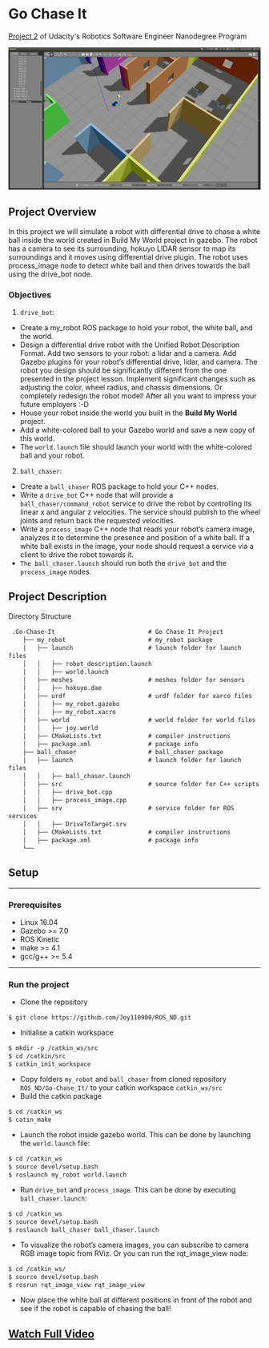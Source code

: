# Go Chase It
[Project 2](https://classroom.udacity.com/nanodegrees/nd209/parts/1f349ee0-9c40-4964-a6a8-4e0818a15fde/modules/d0fbb2f2-55d1-4217-8116-a52ac989c07f/lessons/21c5607d-1627-46da-a4b7-081e8366de5a/project) of Udacity's Robotics Software Engineer Nanodegree Program

![Demo](Go-Chase-It.gif)

## Project Overview
In this project we will simulate a robot with differential drive to chase a white ball inside the world created in Build My World project in gazebo. 
The robot has a camera to see its surrounding, hokuyo LIDAR sensor to map its surroundings and it moves using differential drive plugin.
The robot uses process_image node to detect white ball and then drives towards the ball using the drive_bot node.

### Objectives
1. `drive_bot`:
- Create a my_robot ROS package to hold your robot, the white ball, and the world.
- Design a differential drive robot with the Unified Robot Description Format. Add two sensors to your robot: a lidar and a camera. Add Gazebo plugins for your robot’s differential drive, lidar, and camera. The robot you design should be significantly different from the one presented in the project lesson. Implement significant changes such as adjusting the color, wheel radius, and chassis dimensions. Or completely redesign the robot model! After all you want to impress your future employers :-D
- House your robot inside the world you built in the **Build My World** project.
- Add a white-colored ball to your Gazebo world and save a new copy of this world.
- The `world.launch` file should launch your world with the white-colored ball and your robot.

2. `ball_chaser`:
- Create a `ball_chaser` ROS package to hold your C++ nodes.
- Write a `drive_bot` C++ node that will provide a `ball_chaser/command_robot` service to drive the robot by controlling its linear x and angular z velocities. The service should publish to the wheel joints and return back the requested velocities.
- Write a `process_image` C++ node that reads your robot’s camera image, analyzes it to determine the presence and position of a white ball. If a white ball exists in the image, your node should request a service via a client to drive the robot towards it.
- `The ball_chaser.launch` should run both the `drive_bot` and the `process_image` nodes.

## Project Description
Directory Structure
```
 .Go-Chase-It                          # Go Chase It Project
    ├── my_robot                       # my_robot package                   
    │   ├── launch                     # launch folder for launch files   
    │   │   ├── robot_description.launch
    │   │   ├── world.launch
    │   ├── meshes                     # meshes folder for sensors
    │   │   ├── hokuyo.dae
    │   ├── urdf                       # urdf folder for xarco files
    │   │   ├── my_robot.gazebo
    │   │   ├── my_robot.xacro
    │   ├── world                      # world folder for world files
    │   │   ├── joy.world
    │   ├── CMakeLists.txt             # compiler instructions
    │   ├── package.xml                # package info
    ├── ball_chaser                    # ball_chaser package                   
    │   ├── launch                     # launch folder for launch files   
    │   │   ├── ball_chaser.launch
    │   ├── src                        # source folder for C++ scripts
    │   │   ├── drive_bot.cpp
    │   │   ├── process_image.cpp
    │   ├── srv                        # service folder for ROS services
    │   │   ├── DriveToTarget.srv
    │   ├── CMakeLists.txt             # compiler instructions
    │   ├── package.xml                # package info                  
    └──
```
## Setup 
---
### Prerequisites
- Linux 16.04
- Gazebo >= 7.0
- ROS Kinetic
- make >= 4.1
- gcc/g++ >= 5.4
---
### Run the project
- Clone the repository
```
$ git clone https://github.com/Joy110900/ROS_ND.git
```
- Initialise a catkin workspace
```
$ mkdir -p /catkin_ws/src
$ cd /catkin/src
$ catkin_init_workspace
```
- Copy folders `my_robot` and `ball_chaser` from cloned repository `ROS_ND/Go-Chase_It/` to your catkin workspace `catkin_ws/src`
- Build the catkin package
```
$ cd /catkin_ws
$ catin_make
```
- Launch the robot inside gazebo world. This can be done by launching the `world.launch` file:
```
$ cd /catkin_ws
$ source devel/setup.bash
$ roslaunch my_robot world.launch
```
- Run `drive_bot` and `process_image`. This can be done by executing `ball_chaser.launch`:
```
$ cd /catkin_ws
$ source devel/setup.bash
$ roslaunch ball_chaser ball_chaser.launch
``` 
- To visualize the robot’s camera images, you can subscribe to camera RGB image topic from RViz. Or you can run the rqt_image_view node:
```
$ cd /catkin_ws/
$ source devel/setup.bash
$ rosrun rqt_image_view rqt_image_view  
```
- Now place the white ball at different positions in front of the robot and see if the robot is capable of chasing the ball!

[Watch Full Video](https://youtu.be/8pYO60DTies)
---